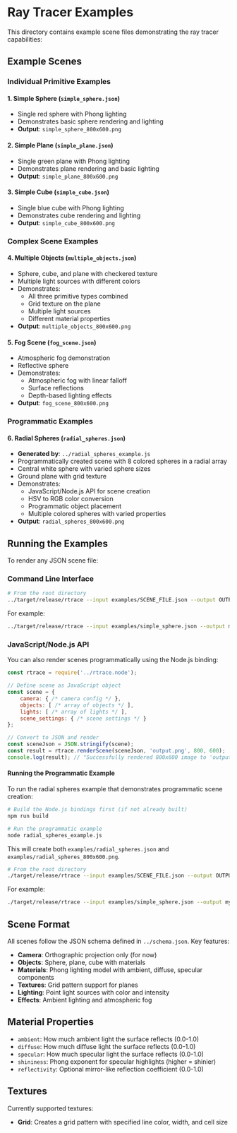 # Ray Tracer Examples

This directory contains example scene files demonstrating the ray tracer capabilities:

## Example Scenes

### Individual Primitive Examples

#### 1. Simple Sphere (`simple_sphere.json`)
- Single red sphere with Phong lighting
- Demonstrates basic sphere rendering and lighting
- **Output**: `simple_sphere_800x600.png`

#### 2. Simple Plane (`simple_plane.json`)
- Single green plane with Phong lighting
- Demonstrates plane rendering and basic lighting
- **Output**: `simple_plane_800x600.png`

#### 3. Simple Cube (`simple_cube.json`)
- Single blue cube with Phong lighting
- Demonstrates cube rendering and lighting
- **Output**: `simple_cube_800x600.png`

### Complex Scene Examples

#### 4. Multiple Objects (`multiple_objects.json`)
- Sphere, cube, and plane with checkered texture
- Multiple light sources with different colors
- Demonstrates:
  - All three primitive types combined
  - Grid texture on the plane
  - Multiple light sources
  - Different material properties
- **Output**: `multiple_objects_800x600.png`

#### 5. Fog Scene (`fog_scene.json`)
- Atmospheric fog demonstration
- Reflective sphere
- Demonstrates:
  - Atmospheric fog with linear falloff
  - Surface reflections
  - Depth-based lighting effects
- **Output**: `fog_scene_800x600.png`

### Programmatic Examples

#### 6. Radial Spheres (`radial_spheres.json`)
- **Generated by**: `../radial_spheres_example.js` 
- Programmatically created scene with 8 colored spheres in a radial array
- Central white sphere with varied sphere sizes
- Ground plane with grid texture
- Demonstrates:
  - JavaScript/Node.js API for scene creation
  - HSV to RGB color conversion
  - Programmatic object placement
  - Multiple colored spheres with varied properties
- **Output**: `radial_spheres_800x600.png`

## Running the Examples

To render any JSON scene file:

### Command Line Interface

```bash
# From the root directory
../target/release/rtrace --input examples/SCENE_FILE.json --output OUTPUT.png --width 800 --height 600
```

For example:
```bash
../target/release/rtrace --input examples/simple_sphere.json --output my_render.png --width 800 --height 600
```

### JavaScript/Node.js API

You can also render scenes programmatically using the Node.js binding:

```javascript
const rtrace = require('../rtrace.node');

// Define scene as JavaScript object
const scene = {
    camera: { /* camera config */ },
    objects: [ /* array of objects */ ],
    lights: [ /* array of lights */ ],
    scene_settings: { /* scene settings */ }
};

// Convert to JSON and render
const sceneJson = JSON.stringify(scene);
const result = rtrace.renderScene(sceneJson, 'output.png', 800, 600);
console.log(result); // "Successfully rendered 800x600 image to 'output.png'"
```

#### Running the Programmatic Example

To run the radial spheres example that demonstrates programmatic scene creation:

```bash
# Build the Node.js bindings first (if not already built)
npm run build

# Run the programmatic example
node radial_spheres_example.js
```

This will create both `examples/radial_spheres.json` and `examples/radial_spheres_800x600.png`.

```bash
# From the root directory
./target/release/rtrace --input examples/SCENE_FILE.json --output OUTPUT.png --width 800 --height 600
```

For example:
```bash
./target/release/rtrace --input examples/simple_sphere.json --output my_render.png --width 800 --height 600
```

## Scene Format

All scenes follow the JSON schema defined in `../schema.json`. Key features:

- **Camera**: Orthographic projection only (for now)
- **Objects**: Sphere, plane, cube with materials
- **Materials**: Phong lighting model with ambient, diffuse, specular components
- **Textures**: Grid pattern support for planes
- **Lighting**: Point light sources with color and intensity
- **Effects**: Ambient lighting and atmospheric fog

## Material Properties

- `ambient`: How much ambient light the surface reflects (0.0-1.0)
- `diffuse`: How much diffuse light the surface reflects (0.0-1.0)  
- `specular`: How much specular light the surface reflects (0.0-1.0)
- `shininess`: Phong exponent for specular highlights (higher = shinier)
- `reflectivity`: Optional mirror-like reflection coefficient (0.0-1.0)

## Textures

Currently supported textures:
- **Grid**: Creates a grid pattern with specified line color, width, and cell size